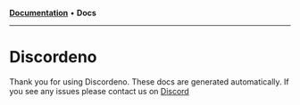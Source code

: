 [**Documentation**](README.md) • **Docs**

***

# Discordeno

Thank you for using Discordeno. These docs are generated automatically. If you see any issues please contact us on [Discord](https://discord.gg/ddeno)
